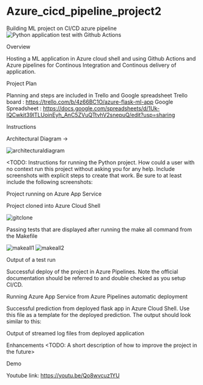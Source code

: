 # Azure_cicd_pipeline_project2
Building ML project on CI/CD azure pipeline
![Python application test with Github Actions](https://github.com/CloudComputingPirate/Azure_cicd_pipeline_project2/workflows/Python%20application%20test%20with%20Github%20Actions/badge.svg?branch=master)

Overview

Hosting a ML application in Azure cloud shell and using Github Actions and Azure pipelines for Continous Integration and Continous delivery of application.

Project Plan

Planning and steps are included in Trello and Google spreadsheet
Trello board : https://trello.com/b/4z66BC1O/azure-flask-ml-app
Google Spreadsheet : https://docs.google.com/spreadsheets/d/1Uk-IQCwkit39lTLUoinEyh_AnC5ZVuQTtvhV2snepuQ/edit?usp=sharing

Instructions

Architectural Diagram ->

![architecturaldiagram](https://user-images.githubusercontent.com/76152268/102791915-b80abc00-43cd-11eb-9a86-1474100b84d6.png)

<TODO: Instructions for running the Python project. How could a user with no context run this project without asking you for any help. Include screenshots with explicit steps to create that work. Be sure to at least include the following screenshots:

Project running on Azure App Service



Project cloned into Azure Cloud Shell

![gitclone](https://user-images.githubusercontent.com/76152268/102793146-7da21e80-43cf-11eb-88cb-d0c866695e91.PNG)

Passing tests that are displayed after running the make all command from the Makefile

![makeall1](https://user-images.githubusercontent.com/76152268/102793332-be9a3300-43cf-11eb-9baa-016551f4c6af.PNG)
![makeall2](https://user-images.githubusercontent.com/76152268/102793337-c1952380-43cf-11eb-819d-10384bb2d539.PNG)

Output of a test run



Successful deploy of the project in Azure Pipelines. Note the official documentation should be referred to and double checked as you setup CI/CD.

Running Azure App Service from Azure Pipelines automatic deployment

Successful prediction from deployed flask app in Azure Cloud Shell. Use this file as a template for the deployed prediction. The output should look similar to this:



Output of streamed log files from deployed application

Enhancements
<TODO: A short description of how to improve the project in the future>

Demo

Youtube link:  https://youtu.be/Qo8wvcuz1YU
